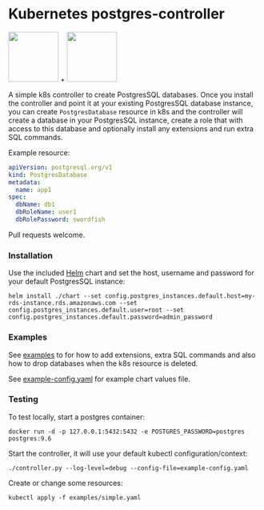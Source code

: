 # Kubernetes postgres-controller

  <img src="https://raw.githubusercontent.com/max-rocket-internet/postgres-controller/master/img/k8s-logo.png" width="100"> + <img src="https://raw.githubusercontent.com/max-rocket-internet/postgres-controller/master/img/postgres-logo.png" width="100">

A simple k8s controller to create PostgresSQL databases. Once you install the controller and point it at your existing PostgresSQL database instance, you can create `PostgresDatabase` resource in k8s and the controller will create a database in your PostgresSQL instance, create a role that with access to this database and optionally install any extensions and run extra SQL commands.

Example resource:

```yaml
apiVersion: postgresql.org/v1
kind: PostgresDatabase
metadata:
  name: app1
spec:
  dbName: db1
  dbRoleName: user1
  dbRolePassword: swordfish
```

Pull requests welcome.

### Installation

Use the included [Helm](https://helm.sh/) chart and set the host, username and password for your default PostgresSQL instance:

```
helm install ./chart --set config.postgres_instances.default.host=my-rds-instance.rds.amazonaws.com --set config.postgres_instances.default.user=root --set config.postgres_instances.default.password=admin_password
```

### Examples

See [examples](examples) to for how to add extensions, extra SQL commands and also how to drop databases when the k8s resource is deleted.

See [example-config.yaml](example-config.yaml) for example chart values file.

### Testing

To test locally, start a postgres container:

```
docker run -d -p 127.0.0.1:5432:5432 -e POSTGRES_PASSWORD=postgres postgres:9.6
```

Start the controller, it will use your default kubectl configuration/context:

```
./controller.py --log-level=debug --config-file=example-config.yaml
```

Create or change some resources:

```
kubectl apply -f examples/simple.yaml
```
